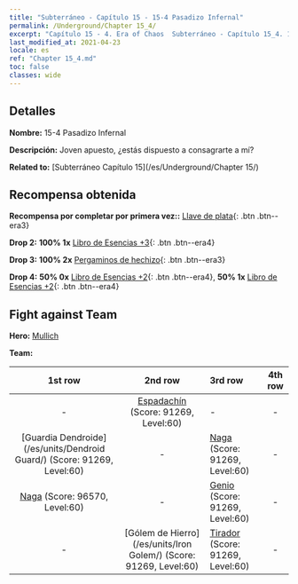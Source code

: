 ```yaml
---
title: "Subterráneo - Capítulo 15 - 15-4 Pasadizo Infernal"
permalink: /Underground/Chapter 15_4/
excerpt: "Capítulo 15 - 4. Era of Chaos  Subterráneo - Capítulo 15_4. 15-4 Pasadizo Infernal"
last_modified_at: 2021-04-23
locale: es
ref: "Chapter 15_4.md"
toc: false
classes: wide
---
```


## Detalles

 **Nombre:** 15-4 Pasadizo Infernal

 **Descripción:** Joven apuesto, ¿estás dispuesto a consagrarte a mí?

 **Related to:** [Subterráneo Capítulo 15](/es/Underground/Chapter 15/)

## Recompensa obtenida

 **Recompensa por completar por primera vez::** [Llave de plata](/ItemsES/con_693/){: .btn .btn--era3}

 **Drop 2:** **100% 1x** [Libro de Esencias +3](/ItemsES/mat_60/){: .btn .btn--era4}

 **Drop 3:** **100% 2x** [Pergaminos de hechizo](/ItemsES/con_694/){: .btn .btn--era3}

 **Drop 4:** **50% 0x** [Libro de Esencias +2](/ItemsES/mat_53/){: .btn .btn--era4}, **50% 1x** [Libro de Esencias +2](/ItemsES/mat_53/){: .btn .btn--era4}


## Fight against Team
 **Hero:** [Mullich](/es/heroes/Mullich/)

 **Team:**


  | 1st row | 2nd row | 3rd row | 4th row |
  |:----:|:----:|:----|:----:|
  | - | [Espadachín](/es/units/Swordsman/) (Score: 91269, Level:60)  | - | - |
  | [Guardia Dendroide](/es/units/Dendroid Guard/) (Score: 91269, Level:60)  | - | [Naga](/es/units/Naga/) (Score: 91269, Level:60)  | - |
  | [Naga](/es/units/Naga/) (Score: 96570, Level:60)  | - | [Genio](/es/units/Genie/) (Score: 91269, Level:60)  | - |
  | - | [Gólem de Hierro](/es/units/Iron Golem/) (Score: 91269, Level:60)  | [Tirador](/es/units/Sharpshooter/) (Score: 91269, Level:60)  | - |



